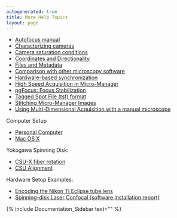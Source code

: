 ```yaml
---
autogenerated: true
title: More Help Topics
layout: page
---
```


-   [Autofocus manual](Autofocus_manual "wikilink")
-   [Characterizing cameras](Measuring_camera_specifications "wikilink")
-   [Camera saturation
    conditions](Camera_saturation_conditions "wikilink")
-   [Coordinates and
    Directionality](Coordinates_and_Directionality "wikilink")
-   [Files and Metadata](Files_and_Metadata "wikilink")
-   [Comparison with other microscopy
    software](Comparison_with_other_microscopy_software "wikilink")
-   [Hardware-based
    synchronization](Hardware-based_synchronization "wikilink")
-   [High Speed Acquisition in
    Micro-Manager](High_Speed_Acquisition_in_Micro-Manager "wikilink")
-   [ pgFocus: Focus Stabilization](PgFocus "wikilink")
-   [Tagged Spot File (tsf)
    format](Tagged_Spot_File_(tsf)_format "wikilink")
-   [Stitching Micro-Manager
    Images](Stitching_Micro-Manager_Images "wikilink")
-   [Using Multi-Dimensional Acquisition with a manual
    microscope](Using_Multi-Dimensional_Acquisition_with_a_manual_microscope "wikilink")

Computer Setup

-   [Personal Computer](Personal_computer_setup "wikilink")
-   [Mac OS X](OS_X_setup "wikilink")

Yokogawa Spinning Disk:

-   [CSU-X fiber rotation](CSU-X_fiber_rotation "wikilink")
-   [CSU Alignment](CSU_Alignment "wikilink")

Hardware Setup Examples:

-   [Encoding the Nikon TI Eclipse tube
    lens](Encoding_the_Nikon_TI_Eclipse_tube_lens "wikilink")
-   [ Spinning-disk Laser Confocal (software installation
    report)](Setup_UTSW_SD "wikilink")

{% include Documentation_Sidebar text="" %}
